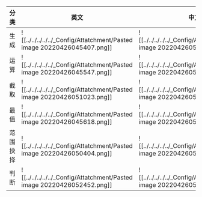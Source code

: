 | 分类     | 英文                                                                 | 中文                                                                 |
| -------- | -------------------------------------------------------------------- | -------------------------------------------------------------------- |
| 生成     | ![[../../../../../_Config/Attatchment/Pasted image 20220426045407.png]] | ![[../../../../../_Config/Attatchment/Pasted image 20220426050902.png]] |
| 运算     | ![[../../../../../_Config/Attatchment/Pasted image 20220426045547.png]] | ![[../../../../../_Config/Attatchment/Pasted image 20220426050516.png]] |
| 截取     | ![[../../../../../_Config/Attatchment/Pasted image 20220426051023.png]] | ![[../../../../../_Config/Attatchment/Pasted image 20220426051003.png]] |
| 最值     | ![[../../../../../_Config/Attatchment/Pasted image 20220426045618.png]] | ![[../../../../../_Config/Attatchment/Pasted image 20220426050821.png]] |
| 范围抉择 | ![[../../../../../_Config/Attatchment/Pasted image 20220426050404.png]] | ![[../../../../../_Config/Attatchment/Pasted image 20220426050837.png]] |
| 判断  | ![[../../../../../_Config/Attatchment/Pasted image 20220426052452.png]] | ![[../../../../../_Config/Attatchment/Pasted image 20220426052517.png]] |























